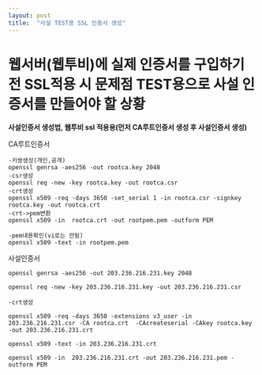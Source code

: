 ```yaml
---
layout: post
title:  "사설 TEST용 SSL 인증서 생성"
---
```


# 웹서버(웹투비)에 실제 인증서를 구입하기 전 SSL적용 시 문제점 TEST용으로 사설 인증서를 만들어야 할 상황

**사설인증서 생성법, 웹투비 ssl 적용용(먼저 CA루트인증서 생성 후 사설인증서 생성)**

CA루트인증서

    -키쌍생성(개인,공개)
    openssl genrsa -aes256 -out rootca.key 2048 
    -csr생성
    openssl req -new -key rootca.key -out rootca.csr
    -crt생성
    openssl x509 -req -days 3650 -set_serial 1 -in rootca.csr -signkey rootca.key -out rootca.crt
    -crt->pem변환
    openssl x509 -in  rootca.crt -out rootpem.pem -outform PEM

    -pem내용확인(vi로는 안됨)
    openssl x509 -text -in rootpem.pem 


사설인증서

    openssl genrsa -aes256 -out 203.236.216.231.key 2048
    
    openssl req -new -key 203.236.216.231.key -out 203.236.216.231.csr
    
    -crt생성
    
    openssl x509 -req -days 3650 -extensions v3_user -in 203.236.216.231.csr -CA rootca.crt  -CAcreateserial -CAkey rootca.key -out 203.236.216.231.crt

    openssl x509 -text -in 203.236.216.231.crt 

    openssl x509 -in  203.236.216.231.crt -out 203.236.216.231.pem -outform PEM
    
